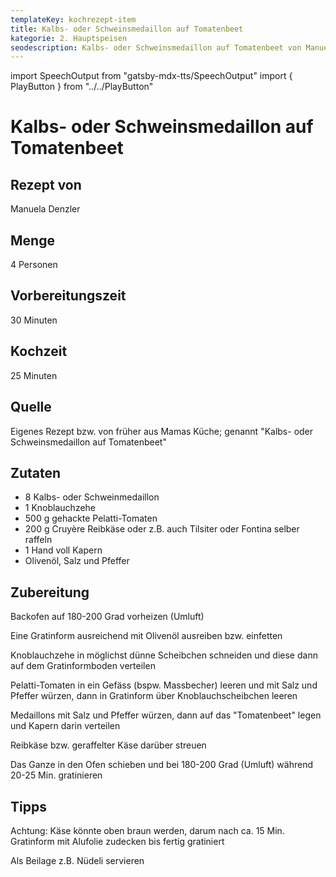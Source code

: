 ```yaml
---
templateKey: kochrezept-item
title: Kalbs- oder Schweinsmedaillon auf Tomatenbeet
kategorie: 2. Hauptspeisen
seodescription: Kalbs- oder Schweinsmedaillon auf Tomatenbeet von Manuela Denzler
---
```

import SpeechOutput from "gatsby-mdx-tts/SpeechOutput"
import { PlayButton } from "../../PlayButton"

<SpeechOutput id="kochrezept-manuela-denzler-kalbs-schweinsmedaillon-tomatenbeet" customPlayButton={PlayButton}>

# Kalbs- oder Schweinsmedaillon auf Tomatenbeet

## Rezept von

Manuela Denzler

## Menge

4 Personen

## Vorbereitungszeit

30 Minuten

## Kochzeit

25 Minuten

## Quelle

Eigenes Rezept bzw. von früher aus Mamas Küche; genannt "Kalbs- oder Schweinsmedaillon auf Tomatenbeet"

## Zutaten

* 8 Kalbs- oder Schweinmedaillon
* 1 Knoblauchzehe
* 500 g gehackte Pelatti-Tomaten
* 200 g Cruyère Reibkäse oder z.B. auch Tilsiter oder Fontina selber raffeln
* 1 Hand voll Kapern
* Olivenöl, Salz und Pfeffer

## Zubereitung

Backofen auf 180-200 Grad vorheizen (Umluft)

Eine Gratinform ausreichend mit Olivenöl ausreiben bzw. einfetten

Knoblauchzehe in möglichst dünne Scheibchen schneiden und diese dann auf dem Gratinformboden verteilen

Pelatti-Tomaten in ein Gefäss (bspw. Massbecher) leeren und mit Salz und Pfeffer würzen, dann in Gratinform über Knoblauchscheibchen leeren

Medaillons mit Salz und Pfeffer würzen, dann auf das "Tomatenbeet" legen und Kapern darin verteilen

Reibkäse bzw. geraffelter Käse darüber streuen

Das Ganze in den Ofen schieben und bei 180-200 Grad (Umluft) während 20-25 Min. gratinieren

## Tipps

Achtung: Käse könnte oben braun werden, darum nach ca. 15 Min.
Gratinform mit Alufolie zudecken bis fertig gratiniert

Als Beilage z.B. Nüdeli servieren

</SpeechOutput>